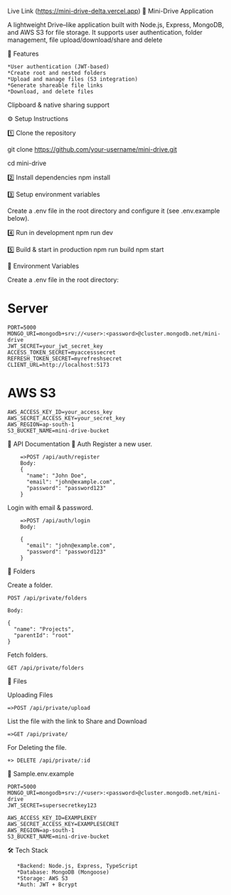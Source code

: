Live Link (https://mini-drive-delta.vercel.app)
📂 Mini-Drive Application

A lightweight  Drive–like application built with Node.js, Express, MongoDB, and AWS S3 for file storage.
It supports user authentication, folder management, file upload/download/share and delete

🚀 Features
    
    *User authentication (JWT-based)
    *Create root and nested folders
    *Upload and manage files (S3 integration)
    *Generate shareable file links
    *Download, and delete files

Clipboard & native sharing support

⚙️ Setup Instructions

1️⃣ Clone the repository

git clone https://github.com/your-username/mini-drive.git

cd mini-drive

2️⃣ Install dependencies
npm install

3️⃣ Setup environment variables

Create a .env file in the root directory and configure it (see .env.example below).

4️⃣ Run in development
npm run dev

5️⃣ Build & start in production
npm run build
npm start

🔑 Environment Variables

Create a .env file in the root directory:

# Server
    
    PORT=5000
    MONGO_URI=mongodb+srv://<user>:<password>@cluster.mongodb.net/mini-drive
    JWT_SECRET=your_jwt_secret_key
    ACCESS_TOKEN_SECRET=myaccesssecret
    REFRESH_TOKEN_SECRET=myrefreshsecret
    CLIENT_URL=http://localhost:5173

# AWS S3

    AWS_ACCESS_KEY_ID=your_access_key
    AWS_SECRET_ACCESS_KEY=your_secret_key
    AWS_REGION=ap-south-1
    S3_BUCKET_NAME=mini-drive-bucket


📡 API Documentation
🔐 Auth
Register a new user.

        =>POST /api/auth/register
        Body:
        {
          "name": "John Doe",
          "email": "john@example.com",
          "password": "password123"
        }

Login with email & password.

        =>POST /api/auth/login
        Body:
        
        {
          "email": "john@example.com",
          "password": "password123"
        }

📂 Folders

Create a folder.

    POST /api/private/folders
    
    Body:
    
    {
      "name": "Projects",
      "parentId": "root"
    }
Fetch folders.

    GET /api/private/folders
📁 Files

Uploading Files

    =>POST /api/private/upload
    
List the file with the link to Share and Download
    
    =>GET /api/private/



For Deleting the file.

    +> DELETE /api/private/:id

🧪 Sample.env.example

    PORT=5000
    MONGO_URI=mongodb+srv://<user>:<password>@cluster.mongodb.net/mini-drive
    JWT_SECRET=supersecretkey123
    
    AWS_ACCESS_KEY_ID=EXAMPLEKEY
    AWS_SECRET_ACCESS_KEY=EXAMPLESECRET
    AWS_REGION=ap-south-1
    S3_BUCKET_NAME=mini-drive-bucket

🛠️ Tech Stack

       *Backend: Node.js, Express, TypeScript
       *Database: MongoDB (Mongoose)
       *Storage: AWS S3
       *Auth: JWT + Bcrypt
